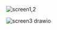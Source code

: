 ![screen1,2](https://github.com/user-attachments/assets/04fc3774-4a73-43da-b1ad-e74f1e851838)

![screen3 drawio](https://github.com/user-attachments/assets/a6eb1c99-4b18-4915-8463-9bb63546ceb2)
